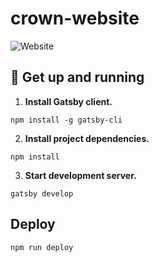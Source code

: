 # crown-website

![Website](https://img.shields.io/website?down_message=down&up_message=up&url=https%3A%2F%2Fcrownengine.org)

## 🚀 Get up and running

1. **Install Gatsby client.**
```shell
npm install -g gatsby-cli
```

2. **Install project dependencies.**
```shell
npm install
```

3. **Start development server.**
```shell
gatsby develop
```
## Deploy
```shell
npm run deploy
````
